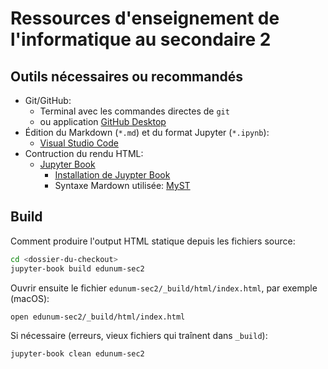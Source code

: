 # Ressources d'enseignement de l'informatique au secondaire 2

## Outils nécessaires ou recommandés

 * Git/GitHub:
   * Terminal avec les commandes directes de `git`
   * ou application [GitHub Desktop](https://desktop.github.com)
 * Édition du Markdown (`*.md`) et du format Jupyter (`*.ipynb`):
   * [Visual Studio Code](https://code.visualstudio.com)
 * Contruction du rendu HTML:
   * [Jupyter Book](https://jupyterbook.org)
     * [Installation de Juypter Book](https://jupyterbook.org/intro.html#install-jupyter-book)
     * Syntaxe Mardown utilisée: [MyST](https://jupyterbook.org/reference/glossary.html#term-MyST)


## Build

Comment produire l'output HTML statique depuis les fichiers source:

```bash
cd <dossier-du-checkout>
jupyter-book build edunum-sec2
```

Ouvrir ensuite le fichier `edunum-sec2/_build/html/index.html`, par exemple (macOS):

```bash
open edunum-sec2/_build/html/index.html
```

Si nécessaire (erreurs, vieux fichiers qui traînent dans `_build`):

```bash
jupyter-book clean edunum-sec2
```


